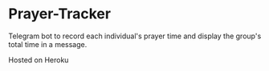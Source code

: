 # Prayer-Tracker

Telegram bot to record each individual's prayer time and display the group's total time in a message.

Hosted on Heroku
